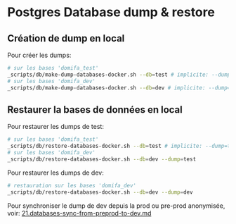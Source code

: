 # Postgres Database dump & restore

## Création de dump en local

Pour créer les dumps:

```bash
# sur les bases 'domifa_test'
_scripts/db/make-dump-databases-docker.sh --db=test # implicite: --dump=test
# sur les bases 'domifa_dev'
_scripts/db/make-dump-databases-docker.sh --db=dev # implicite: --dump=dev
```

## Restaurer la bases de données en local

Pour restaurer les dumps de test:

```bash
# sur les bases 'domifa_test'
_scripts/db/restore-databases-docker.sh --db=test # implicite: --dump=test
# sur les bases 'domifa_dev'
_scripts/db/restore-databases-docker.sh --db=dev --dump=test
```

Pour restaurer les dumps de dev:

```bash
# restauration sur les bases 'domifa_dev'
_scripts/db/restore-databases-docker.sh --db=dev --dump=dev
```

Pour synchroniser le dump de dev depuis la prod ou pre-prod anonymisée, voir: [21.databases-sync-from-preprod-to-dev.md](./21.databases-sync-from-preprod-to-dev.md)
